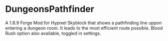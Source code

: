 # DungeonsPathfinder
A 1.8.9 Forge Mod for Hypixel Skyblock that shows a pathfinding line uppon entering a dungeon room. It leads to the most efficient route possible. Blood Rush option also available, toggled in settings.
